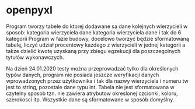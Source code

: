 # openpyxl
Program tworzy tabele do ktorej dodawane sa dane kolejnych wierzycieli w sposob:
kategoria wierzyciela
dane
kategoria wierzyciela 
dane
i tak do 6 kategorii
Program w fazie budowy, docelowo tworzyć będzie sformatowaną tabelę, liczyć udział procentowy kazdego z wierzycieli
w jednej kategorii a takze dzielić kwotę uzyskaną przy zbiegu egzekucji dla poszczegolnych tytułów wykonawczych.


Na dzień 24.01.2020 testy można przeprowadzać tylko dla określonych typów danych, program nie posiada jeszcze weryfikacji 
danych wprowadzonych przez użytkownika i tak dla nazwy wierzyciela i numeru tw jest to string, pozostale dane typu int. 
Tabela nie jest sformatowana w czytelny sposob tzn. nie zawiera atrybutow okreslonej czcionki, koloru, szerokosci itp. 
Wszystkie dane są sformatowane w sposób domyślny. 

